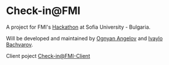 Check-in@FMI
==============

A project for FMI's [Hackathon](https://github.com/Hackfmi/Organization-Details "Hackathon") at Sofia University - Bulgaria.

Will be developed and maintained by [Ognyan Angelov](http://www.linkedin.com/pub/ognyan-angelov/3b/6b/12a "Ognyan Angelov") and [Ivaylo Bachvarov](http://www.linkedin.com/in/bachvarov "Ivaylo Backvarov").

Client poject [Check-in@FMI-Client](https://github.com/TheCodingMonkeys/checkin-at-fmi-client)
